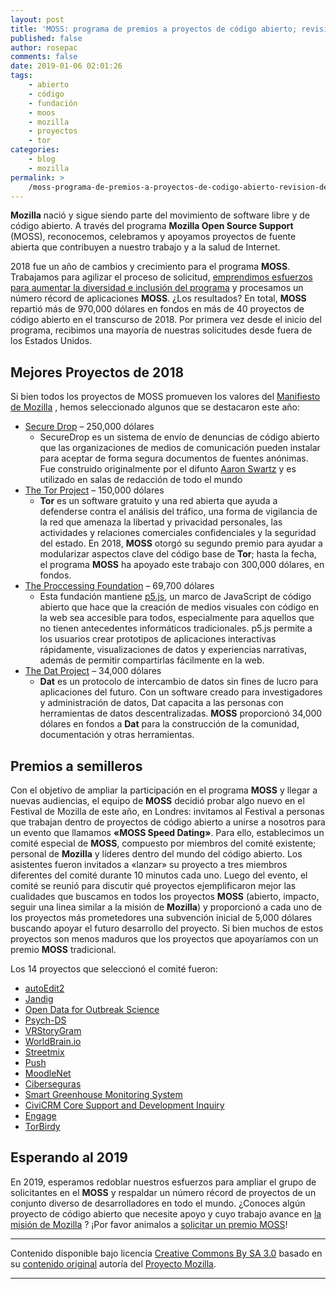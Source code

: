 ```yaml
---
layout: post
title: 'MOSS: programa de premios a proyectos de código abierto; revisión del año 2018'
published: false
author: rosepac
comments: false
date: 2019-01-06 02:01:26
tags:
    - abierto
    - código
    - fundación
    - moos
    - mozilla
    - proyectos
    - tor
categories:
    - blog
    - mozilla
permalink: >
    /moss-programa-de-premios-a-proyectos-de-codigo-abierto-revision-del-ano-2018
---
```

**Mozilla** nació y sigue siendo parte del movimiento de software libre y de código abierto. A través del programa **Mozilla Open Source Support** (MOSS), reconocemos, celebramos y apoyamos proyectos de fuente abierta que contribuyen a nuestro trabajo y a la salud de Internet.

2018 fue un año de cambios y crecimiento para el programa **MOSS**. Trabajamos para agilizar el proceso de solicitud, [emprendimos esfuerzos para aumentar la diversidad e inclusión del programa][1] y procesamos un número récord de aplicaciones **MOSS**. ¿Los resultados? En total, **MOSS** repartió más de 970,000 dólares en fondos en más de 40 proyectos de código abierto en el transcurso de 2018. Por primera vez desde el inicio del programa, recibimos una mayoría de nuestras solicitudes desde fuera de los Estados Unidos.

## Mejores Proyectos de 2018

Si bien todos los proyectos de MOSS promueven los valores del [Manifiesto de Mozilla][2] , hemos seleccionado algunos que se destacaron este año:

  * [Secure Drop][3] &#8211; 250,000 dólares 
      * SecureDrop es un sistema de envío de denuncias de código abierto que las organizaciones de medios de comunicación pueden instalar para aceptar de forma segura documentos de fuentes anónimas. Fue construido originalmente por el difunto [Aaron Swartz][4] y es utilizado en salas de redacción de todo el mundo 
  * [The Tor Project][5] &#8211; 150,000 dólares 
      * **Tor** es un software gratuito y una red abierta que ayuda a defenderse contra el análisis del tráfico, una forma de vigilancia de la red que amenaza la libertad y privacidad personales, las actividades y relaciones comerciales confidenciales y la seguridad del estado. En 2018, **MOSS** otorgó su segundo premio para ayudar a modularizar aspectos clave del código base de **Tor**; hasta la fecha, el programa **MOSS** ha apoyado este trabajo con 300,000 dólares, en fondos. 
  * [The Proccessing Foundation][6] &#8211; 69,700 dólares 
      * Esta fundación mantiene [p5.js][7], un marco de JavaScript de código abierto que hace que la creación de medios visuales con código en la web sea accesible para todos, especialmente para aquellos que no tienen antecedentes informáticos tradicionales. p5.js permite a los usuarios crear prototipos de aplicaciones interactivas rápidamente, visualizaciones de datos y experiencias narrativas, además de permitir compartirlas fácilmente en la web. 
  * [The Dat Project][8] &#8211; 34,000 dólares 
      * **Dat** es un protocolo de intercambio de datos sin fines de lucro para aplicaciones del futuro. Con un software creado para investigadores y administración de datos, Dat capacita a las personas con herramientas de datos descentralizadas. **MOSS** proporcionó 34,000 dólares en fondos a **Dat** para la construcción de la comunidad, documentación y otras herramientas.

## Premios a semilleros

Con el objetivo de ampliar la participación en el programa **MOSS** y llegar a nuevas audiencias, el equipo de **MOSS** decidió probar algo nuevo en el Festival de Mozilla de este año, en Londres: invitamos al Festival a personas que trabajan dentro de proyectos de código abierto a unirse a nosotros para un evento que llamamos **&#171;MOSS Speed Dating&#187;**. Para ello, establecimos un comité especial de **MOSS**, compuesto por miembros del comité existente; personal de **Mozilla** y líderes dentro del mundo del código abierto. Los asistentes fueron invitados a &#171;lanzar&#187; su proyecto a tres miembros diferentes del comité durante 10 minutos cada uno. Luego del evento, el comité se reunió para discutir qué proyectos ejemplificaron mejor las cualidades que buscamos en todos los proyectos **MOSS** (abierto, impacto, seguir una linea similar a la misión de **Mozilla**) y proporcionó a cada uno de los proyectos más prometedores una subvención inicial de 5,000 dólares buscando apoyar el futuro desarrollo del proyecto. Si bien muchos de estos proyectos son menos maduros que los proyectos que apoyaríamos con un premio **MOSS** tradicional.

Los 14 proyectos que seleccionó el comité fueron:

  * [autoEdit2][9]
  * [Jandig][10]
  * [Open Data for Outbreak Science][11]
  * [Psych-DS][12]
  * [VRStoryGram][13]
  * [WorldBrain.io][14]
  * [Streetmix][15]
  * [Push][16]
  * [MoodleNet][17]
  * [Ciberseguras][18]
  * [Smart Greenhouse Monitoring System][19]
  * [CiviCRM Core Support and Development Inquiry][20]
  * [Engage][21]
  * [TorBirdy][22]

## Esperando al 2019

En 2019, esperamos redoblar nuestros esfuerzos para ampliar el grupo de solicitantes en el **MOSS** y respaldar un número récord de proyectos de un conjunto diverso de desarrolladores en todo el mundo. ¿Conoces algún proyecto de código abierto que necesite apoyo y cuyo trabajo avance en [la misión de Mozilla][23] ? ¡Por favor animalos a [solicitar un premio MOSS][24]!

* * *

Contenido disponible bajo licencia [Creative Commons By SA 3.0][25] basado en su [contenido original][26] autoría del [Proyecto Mozilla][27].

* * *

 [1]: https://blog.mozilla.org/inclusion/2018/12/18/innovating-for-inclusion-in-the-mozilla-open-source-support-program/
 [2]: https://www.kutt.it/MozillaManifiesto
 [3]: https://www.kutt.it/SecureDrop
 [4]: https://www.kutt.it/AaronSwartz
 [5]: https://www.kutt.it/torproyecto
 [6]: https://www.kutt.it/procesofundacion
 [7]: http://p5js.org/
 [8]: https://www.kutt.it/datproyecto
 [9]: https://www.autoedit.io/
 [10]: https://memelab.com.br/jandig/
 [11]: http://outbreakscience.org/
 [12]: https://psych-ds.github.io/
 [13]: https://vrstorygram.com/
 [14]: https://worldbrain.io/
 [15]: https://streetmix.net/
 [16]: https://www.pushapp.press/
 [17]: https://moodle.com/moodlenet
 [18]: https://ciberseguras.org/
 [19]: https://theurbanfarmingguys.com/
 [20]: https://civicrm.org/
 [21]: https://sm.engage.town/
 [22]: https://addons.thunderbird.net/en-us/thunderbird/addon/torbirdy/
 [23]: https://kutt.it/MozillaManifiesto
 [24]: https://kutt.it/mozillamoss
 [25]: https://creativecommons.org/licenses/by-sa/3.0/es/deed.es_PE
 [26]: https://blog.mozilla.org/blog/2019/01/03/moss-2018-year-in-review/
 [27]: https://www.mozilla.org/es-ES/about/manifesto/details/